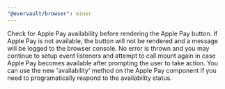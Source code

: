 ```yaml
---
"@evervault/browser": minor
---
```


Check for Apple Pay availability before rendering the Apple Pay button. If Apple Pay is not available, the button will not be rendered and a message will be logged to the browser console. No error is thrown and you may continue to setup event listeners and attempt to call mount again in case Apple Pay becomes available after prompting the user to take action. You can use the new 'availability' method on the Apple Pay component if you need to programatically respond to the availability status.
